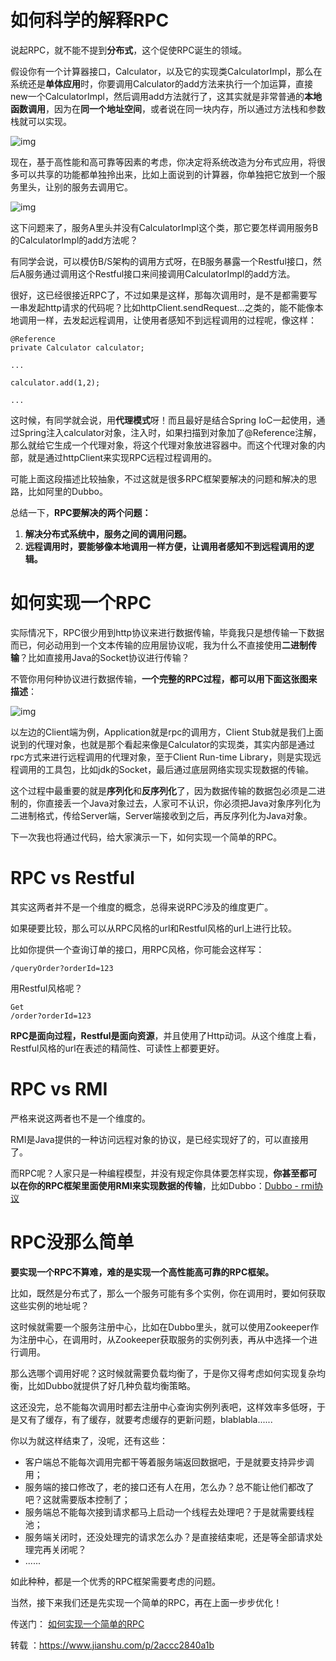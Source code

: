 # 如何科学的解释RPC

说起RPC，就不能不提到**分布式**，这个促使RPC诞生的领域。

假设你有一个计算器接口，Calculator，以及它的实现类CalculatorImpl，那么在系统还是**单体应用**时，你要调用Calculator的add方法来执行一个加运算，直接new一个CalculatorImpl，然后调用add方法就行了，这其实就是非常普通的**本地函数调用**，因为在**同一个地址空间**，或者说在同一块内存，所以通过方法栈和参数栈就可以实现。


![img](https:////upload-images.jianshu.io/upload_images/7143349-443a8cbcf6136ef5.png?imageMogr2/auto-orient/strip%7CimageView2/2/w/540/format/webp)

现在，基于高性能和高可靠等因素的考虑，你决定将系统改造为分布式应用，将很多可以共享的功能都单独拎出来，比如上面说到的计算器，你单独把它放到一个服务里头，让别的服务去调用它。

![img](https:////upload-images.jianshu.io/upload_images/7143349-9b1fbd80b8db018b.png?imageMogr2/auto-orient/strip%7CimageView2/2/w/901/format/webp)

这下问题来了，服务A里头并没有CalculatorImpl这个类，那它要怎样调用服务B的CalculatorImpl的add方法呢？

有同学会说，可以模仿B/S架构的调用方式呀，在B服务暴露一个Restful接口，然后A服务通过调用这个Restful接口来间接调用CalculatorImpl的add方法。

很好，这已经很接近RPC了，不过如果是这样，那每次调用时，是不是都需要写一串发起http请求的代码呢？比如httpClient.sendRequest...之类的，能不能像本地调用一样，去发起远程调用，让使用者感知不到远程调用的过程呢，像这样：

```
@Reference
private Calculator calculator;

...

calculator.add(1,2);

...
```

这时候，有同学就会说，用**代理模式**呀！而且最好是结合Spring IoC一起使用，通过Spring注入calculator对象，注入时，如果扫描到对象加了@Reference注解，那么就给它生成一个代理对象，将这个代理对象放进容器中。而这个代理对象的内部，就是通过httpClient来实现RPC远程过程调用的。

可能上面这段描述比较抽象，不过这就是很多RPC框架要解决的问题和解决的思路，比如阿里的Dubbo。

总结一下，**RPC要解决的两个问题：**

1. **解决分布式系统中，服务之间的调用问题。**
2. **远程调用时，要能够像本地调用一样方便，让调用者感知不到远程调用的逻辑。**

# 如何实现一个RPC

实际情况下，RPC很少用到http协议来进行数据传输，毕竟我只是想传输一下数据而已，何必动用到一个文本传输的应用层协议呢，我为什么不直接使用**二进制传输**？比如直接用Java的Socket协议进行传输？

不管你用何种协议进行数据传输，**一个完整的RPC过程，都可以用下面这张图来描述**：

![img](https:////upload-images.jianshu.io/upload_images/7143349-9e00bb104b9e3867.png?imageMogr2/auto-orient/strip%7CimageView2/2/w/263/format/webp)

以左边的Client端为例，Application就是rpc的调用方，Client Stub就是我们上面说到的代理对象，也就是那个看起来像是Calculator的实现类，其实内部是通过rpc方式来进行远程调用的代理对象，至于Client Run-time Library，则是实现远程调用的工具包，比如jdk的Socket，最后通过底层网络实现实现数据的传输。

这个过程中最重要的就是**序列化**和**反序列化**了，因为数据传输的数据包必须是二进制的，你直接丢一个Java对象过去，人家可不认识，你必须把Java对象序列化为二进制格式，传给Server端，Server端接收到之后，再反序列化为Java对象。

下一次我也将通过代码，给大家演示一下，如何实现一个简单的RPC。

# RPC vs Restful

其实这两者并不是一个维度的概念，总得来说RPC涉及的维度更广。

如果硬要比较，那么可以从RPC风格的url和Restful风格的url上进行比较。

比如你提供一个查询订单的接口，用RPC风格，你可能会这样写：

```
/queryOrder?orderId=123
```

用Restful风格呢？

```
Get  
/order?orderId=123
```

**RPC是面向过程，Restful是面向资源**，并且使用了Http动词。从这个维度上看，Restful风格的url在表述的精简性、可读性上都要更好。

# RPC vs RMI

严格来说这两者也不是一个维度的。

RMI是Java提供的一种访问远程对象的协议，是已经实现好了的，可以直接用了。

而RPC呢？人家只是一种编程模型，并没有规定你具体要怎样实现，**你甚至都可以在你的RPC框架里面使用RMI来实现数据的传输**，比如Dubbo：[Dubbo - rmi协议](https://link.jianshu.com?t=http%3A%2F%2Fdubbo.apache.org%2Fbooks%2Fdubbo-user-book%2Freferences%2Fprotocol%2Frmi.html)

# RPC没那么简单

**要实现一个RPC不算难，难的是实现一个高性能高可靠的RPC框架。**

比如，既然是分布式了，那么一个服务可能有多个实例，你在调用时，要如何获取这些实例的地址呢？

这时候就需要一个服务注册中心，比如在Dubbo里头，就可以使用Zookeeper作为注册中心，在调用时，从Zookeeper获取服务的实例列表，再从中选择一个进行调用。

那么选哪个调用好呢？这时候就需要负载均衡了，于是你又得考虑如何实现复杂均衡，比如Dubbo就提供了好几种负载均衡策略。

这还没完，总不能每次调用时都去注册中心查询实例列表吧，这样效率多低呀，于是又有了缓存，有了缓存，就要考虑缓存的更新问题，blablabla......

你以为就这样结束了，没呢，还有这些：

- 客户端总不能每次调用完都干等着服务端返回数据吧，于是就要支持异步调用；
- 服务端的接口修改了，老的接口还有人在用，怎么办？总不能让他们都改了吧？这就需要版本控制了；
- 服务端总不能每次接到请求都马上启动一个线程去处理吧？于是就需要线程池；
- 服务端关闭时，还没处理完的请求怎么办？是直接结束呢，还是等全部请求处理完再关闭呢？
- ......

如此种种，都是一个优秀的RPC框架需要考虑的问题。

当然，接下来我们还是先实现一个简单的RPC，再在上面一步步优化！

传送门： [如何实现一个简单的RPC](https://www.jianshu.com/p/5b90a4e70783)

转载 ：https://www.jianshu.com/p/2accc2840a1b

